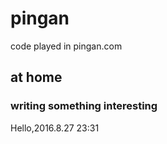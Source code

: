 # pingan
code played in pingan.com
## at home
### writing something interesting
Hello,2016.8.27 23:31
